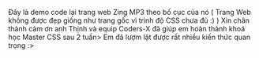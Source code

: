 Đây là demo code lại trang web Zing MP3 theo bố cục của nó
( Trang Web không được đẹp giống như trang gốc vì trình độ CSS chưa đủ :) )
Xin chân thành cảm ơn anh Thịnh và equip Coders-X đã giúp em hoàn thành khoá học Master CSS sau 2 tuần> Em đã lượm lặt được rất nhiều kiến thức quan trọng :>